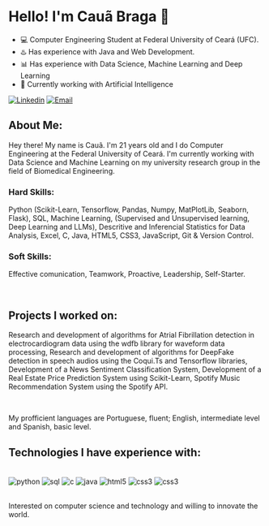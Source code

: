 # Hello! I'm Cauã Braga 🤟

* 💻 Computer Engineering Student at Federal University of Ceará (UFC).
* ♨️ Has experience with Java and Web Development.
* 📊 Has experience with Data Science, Machine Learning and Deep Learning
* 🤖 Currently working with Artificial Intelligence

[![Linkedin](https://img.shields.io/badge/LinkedIn-0077B5?style=for-the-badge&logo=linkedin&logoColor=white)](https://www.linkedin.com/in/cau%C3%A3-braga-b89845236/)
[![Email](https://img.shields.io/badge/Gmail-D14836?style=for-the-badge&logo=gmail&logoColor=white)](mailto:cauabrgal11@alu.ufc.br)

## About Me:

Hey there! My name is Cauã. I'm 21 years old and I do Computer Engineering at the Federal University of Ceará. I'm currently working with Data Science and Machine Learning on my university research group in the field of Biomedical Engineering. <br>

### Hard Skills:

Python (Scikit-Learn, Tensorflow, Pandas, Numpy, MatPlotLib, Seaborn, Flask),
SQL,
Machine Learning, (Supervised and Unsupervised learning, Deep Learning and LLMs),
Descritive and Inferencial Statistics for Data Analysis,
Excel,
C,
Java,
HTML5, CSS3, JavaScript,
Git & Version Control.
<br>


### Soft Skills:

Effective comunication,
Teamwork,
Proactive,
Leadership,
Self-Starter.
<br>

<br>

## Projects I worked on:

Research and development of algorithms for Atrial Fibrillation detection in electrocardiogram data using the wdfb library for waveform data processing, Research and development of algorithms for DeepFake detection in speech audios using the Coqui.Ts and Tensorflow libraries, Development of a News Sentiment Classification System, Development of a Real Estate Price Prediction System using Scikit-Learn, Spotify Music Recommendation System using the Spotify API.
<br>

<br>

My profficient languages are Portuguese, fluent; English, intermediate level and Spanish, basic level.

## Technologies I have experience with:

<div style = 'display: inline_block'><br>

<img src = 'https://img.shields.io/badge/Python-3776AB?style=for-the-badge&logo=python&logoColor=white' alt = 'python' align = 'center'>

<img src = 'https://img.shields.io/badge/mysql-4479A1.svg?style=for-the-badge&logo=mysql&logoColor=white' alt = 'sql' align = 'center'>

<img src = 'https://img.shields.io/badge/C-00599C?style=for-the-badge&logo=c&logoColor=white' alt = 'c' align = 'center'>
    <img src = 'https://img.shields.io/badge/Java-ED8B00?style=for-the-badge&logo=openjdk&logoColor=white' alt = 'java' align = 'center'>
    <img src = 'https://img.shields.io/badge/HTML5-E34F26?style=for-the-badge&logo=html5&logoColor=white' alt = 'html5' align = 'center'>
    <img src = 'https://img.shields.io/badge/CSS3-1572B6?style=for-the-badge&logo=css3&logoColor=white' alt = 'css3' align = 'center'>
    <img src = 'https://img.shields.io/badge/javascript-%23323330.svg?style=for-the-badge&logo=javascript&logoColor=%23F7DF1E' alt = 'css3' align = 'center'>
   
    
    
</div>
<br>


Interested on computer science and technology and willing to innovate the world.
